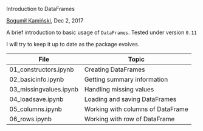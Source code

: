 Introduction to DataFrames

[Bogumił Kamiński](http://bogumilkaminski.pl/about/), Dec 2, 2017

A brief introduction to basic usage of `DataFrames`. Tested under version `0.11`

I will try to keep it up to date as the package evolves.

| File                   | Topic                             |
|------------------------|-----------------------------------|
| 01_constructors.ipynb  | Creating DataFrames               |
| 02_basicinfo.ipynb     | Getting summary information       |
| 03_missingvalues.ipynb | Handling missing values           |
| 04_loadsave.ipynb      | Loading and saving DataFrames     |
| 05_columns.ipynb       | Working with columns of DataFrame |
| 06_rows.ipynb          | Working with row of DataFrame     |